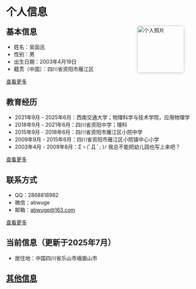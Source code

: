 # 个人信息

<div style="display: flex; align-items: flex-start;">
<div style="flex: 1;">

<h2 style="margin-top: 0;">基本信息</h2>

<ul style="margin: 0.5em 0; padding-left: 1.5em;">
<li>姓名：吴函迅</li>
<li>性别：男</li>
<li>出生日期：2003年4月19日</li>
<li>籍贯（中国）：四川省资阳市雁江区</li>
</ul>

<p style="margin-bottom: 0;"><a href="personal_information/basic_information.md">查看更多</a></p>

</div>
<div style="flex: 0 0 auto; margin-left: 20px; margin-right: 20px;">
<img src="../../../assets/passport_photo.jpg" alt="个人照片" style="width: 128px; height: auto; border-radius: 8px; box-shadow: 0 2px 8px rgba(0,0,0,0.1);">
</div>
</div>

## 教育经历

- 2021年9月 - 2025年6月：西南交通大学；物理科学与技术学院，应用物理学
- 2018年9月 - 2021年6月：四川省资阳中学；理科
- 2015年9月 - 2018年6月：四川省资阳市雁江区小院中学
- 2009年9月 - 2015年6月：四川省资阳市雁江区小院镇中心小学
- 2003年4月 - 2009年8月：Σヽ(ﾟД ﾟ; )ﾉ 我总不能把幼儿园也写上来吧？

[查看更多](personal_information/educational_background.md)

## 联系方式
- QQ：2868818982
- 微信：abwuge
- 邮箱：abwuge@163.com

[查看更多](personal_information/contact_information.md)

## 当前信息（更新于2025年7月）

- 居住地：中国四川省乐山市峨眉山市

## [其他信息](personal_information/other_information.md)